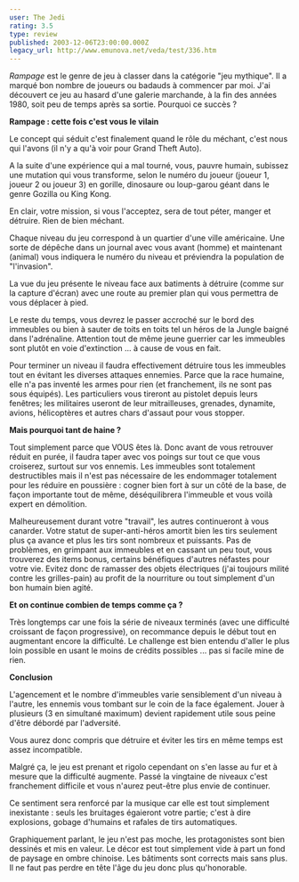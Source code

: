 ```yaml
---
user: The Jedi
rating: 3.5
type: review
published: 2003-12-06T23:00:00.000Z
legacy_url: http://www.emunova.net/veda/test/336.htm
---
```

_Rampage_ est le genre de jeu à classer dans la catégorie "jeu mythique". Il a marqué bon nombre de joueurs ou badauds à commencer par moi. J'ai découvert ce jeu au hasard d'une galerie marchande, à la fin des années 1980, soit peu de temps après sa sortie. Pourquoi ce succès ?  

  

  

**Rampage : cette fois c'est vous le vilain**  

Le concept qui séduit c'est finalement quand le rôle du méchant, c'est nous qui l'avons (il n'y a qu'à voir pour Grand Theft Auto).  

A la suite d'une expérience qui a mal tourné, vous, pauvre humain, subissez une mutation qui vous transforme, selon le numéro du joueur (joueur 1, joueur 2 ou joueur 3) en gorille, dinosaure ou loup-garou géant dans le genre Gozilla ou King Kong.  

  

En clair, votre mission, si vous l'acceptez, sera de tout péter, manger et détruire. Rien de bien méchant.  

  

Chaque niveau du jeu correspond à un quartier d'une ville américaine. Une sorte de dépêche dans un journal avec vous avant (homme) et maintenant (animal) vous indiquera le numéro du niveau et préviendra la population de "l'invasion".  

La vue du jeu présente le niveau face aux batiments à détruire (comme sur la capture d'écran) avec une route au premier plan qui vous permettra de vous déplacer à pied.  

Le reste du temps, vous devrez le passer accroché sur le bord des immeubles ou bien à sauter de toits en toits tel un héros de la Jungle baigné dans l'adrénaline. Attention tout de même jeune guerrier car les immeubles sont plutôt en voie d'extinction ... à cause de vous en fait.  

  

Pour terminer un niveau il faudra effectivement détruire tous les immeubles tout en évitant les diverses attaques ennemies. Parce que la race humaine, elle n'a pas inventé les armes pour rien (et franchement, ils ne sont pas sous équipés). Les particuliers vous tireront au pistolet depuis leurs fenêtres; les militaires useront de leur mitrailleuses, grenades, dynamite, avions, hélicoptères et autres chars d'assaut pour vous stopper.  

  

  

**Mais pourquoi tant de haine ?**  

Tout simplement parce que VOUS êtes là. Donc avant de vous retrouver réduit en purée, il faudra taper avec vos poings sur tout ce que vous croiserez, surtout sur vos ennemis. Les immeubles sont totalement destructibles mais il n'est pas nécessaire de les endommager totalement pour les réduire en poussière : cogner bien fort à sur un côté de la base, de façon importante tout de même, déséquilibrera l'immeuble et vous voilà expert en démolition.  

Malheureusement durant votre "travail", les autres continueront à vous canarder. Votre statut de super-anti-héros amortit bien les tirs seulement plus ça avance et plus les tirs sont nombreux et puissants. Pas de problèmes, en grimpant aux immeubles et en cassant un peu tout, vous trouverez des items bonus, certains bénéfiques d'autres néfastes pour votre vie. Evitez donc de ramasser des objets électriques (j'ai toujours milité contre les grilles-pain) au profit de la nourriture ou tout simplement d'un bon humain bien agité.  

  

  

**Et on continue combien de temps comme ça ?**  

Très longtemps car une fois la série de niveaux terminés (avec une difficulté croissant de façon progressive), on recommance depuis le début tout en augmentant encore la difficulté. Le challenge est bien entendu d'aller le plus loin possible en usant le moins de crédits possibles ... pas si facile mine de rien.  

  

  

**Conclusion**  

L'agencement et le nombre d'immeubles varie sensiblement d'un niveau à l'autre, les ennemis vous tombant sur le coin de la face également. Jouer à plusieurs (3 en simultané maximum) devient rapidement utile sous peine d'être débordé par l'adversité.  

Vous aurez donc compris que détruire et éviter les tirs en même temps est assez incompatible.  

Malgré ça, le jeu est prenant et rigolo cependant on s'en lasse au fur et à mesure que la difficulté augmente. Passé la vingtaine de niveaux c'est franchement difficile et vous n'aurez peut-être plus envie de continuer.  

Ce sentiment sera renforcé par la musique car elle est tout simplement inexistante : seuls les bruitages égaieront votre partie; c'est à dire explosions, gobage d'humains et rafales de tirs automatiques.  

Graphiquement parlant, le jeu n'est pas moche, les protagonistes sont bien dessinés et mis en valeur. Le décor est tout simplement vide à part un fond de paysage en ombre chinoise. Les bâtiments sont corrects mais sans plus. Il ne faut pas perdre en tête l'âge du jeu donc plus qu'honorable.